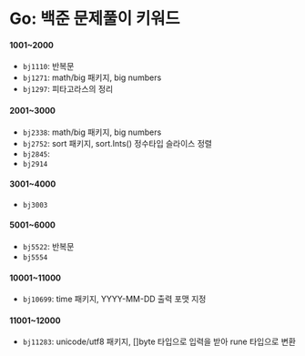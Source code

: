 # Go: 백준 문제풀이 키워드

#### 1001~2000
- ``bj1110``: 반복문
- ``bj1271``: math/big 패키지, big numbers
- ``bj1297``: 피타고라스의 정리

#### 2001~3000
- ``bj2338``: math/big 패키지, big numbers
- ``bj2752``: sort 패키지, sort.Ints() 정수타입 슬라이스 정렬
- ``bj2845``: 
- ``bj2914``

#### 3001~4000
- ``bj3003``

#### 5001~6000
- ``bj5522``: 반복문
- ``bj5554``

#### 10001~11000
- ``bj10699``: time 패키지, YYYY-MM-DD 출력 포맷 지정

#### 11001~12000
- ``bj11283``: unicode/utf8 패키지, []byte 타입으로 입력을 받아 rune 타입으로 변환